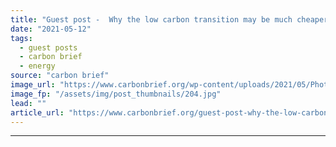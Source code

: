 ```yaml
---
title: "Guest post -  Why the low carbon transition may be much cheaper than models predict"
date: "2021-05-12"
tags: 
  - guest posts
  - carbon brief
  - energy
source: "carbon brief"
image_url: "https://www.carbonbrief.org/wp-content/uploads/2021/05/Photovoltaic-solar-panels-and-wind-turbines-San-Gorgonio-Pass-Wind-Farm-California-E1H64K-583x372.jpg"
image_fp: "/assets/img/post_thumbnails/204.jpg"
lead: ""
article_url: "https://www.carbonbrief.org/guest-post-why-the-low-carbon-transition-may-be-much-cheaper-than-models-predict"
---
```


---
